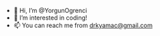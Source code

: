 - 👋 Hi, I’m @YorgunOgrenci
- 👀 I’m interested in coding!
- 📫 You can reach me from drkyamac@gmail.com

<!---
YorgunOgrenci/YorgunOgrenci is a ✨ special ✨ repository because its `README.md` (this file) appears on your GitHub profile.
You can click the Preview link to take a look at your changes.
--->
